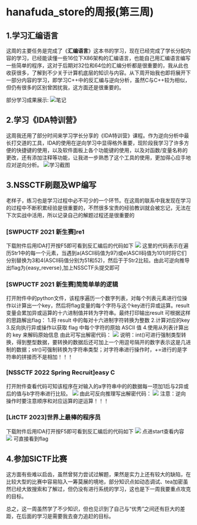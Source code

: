 # hanafuda_store的周报(第三周)
## 1.学习汇编语言
这周的主要任务是完成了《**汇编语言**》这本书的学习，现在已经完成了学长分配内容的学习，已经能读懂一些16位下X86架构的汇编语言，也能自己用汇编语言编写一些简单的程序，这对于后期对32位和64位的汇编分析都是很重要的，我从此也收获很多，了解到不少关于计算机底层的知识与内容。从下周开始我也即将展开下一部分内容的学习，即学习C++中的反汇编与逆向分析，虽然C与C++较为相似，但仍有很多的区别曾困扰我，这方面还是很重要的。

部分学习成果展示:
![笔记](https://m.qpic.cn/psc?/V11300AO0tdWfu/LiySpxowE0yeWXwBdXN*Sf6Ju*3UQhYS1K2Lv7w7wwbC2iIJ*55UjUP4GgT100ZqJl897p98G1rt8RQd8O4Qy43FAvzCz4CVgIU48VXCnXY!/b&bo=VQhABsAP0AsHByk!&rf=viewer_4)

## 2.学习《IDA特训营》
这周我还用了部分时间来学习学长分享的《IDA特训营》课程。作为逆向分析中最长打交道的工具，IDA的使用在逆向学习中显得格外重要，现阶段我学习了许多方便的快捷键的使用，以及软件面板上各个功能键的使用，以及对函数/变量名称的更改，还有添加注释等功能，让我进一步熟悉了这个工具的使用，更加得心应手地应对逆向分析。
![学习截图](https://a1.qpic.cn/psc?/V11300AO0tdWfu/LiySpxowE0yeWXwBdXN*SQF8kf4LeyZV2mzKnsfzsi5eraoslUTTohzjkUrEsPN3NlrxMSkeTjsB3PwsJ8lUr7kXT2bdfHO3PH.m.GLe.Rw!/b&ek=1&kp=1&pt=0&bo=gwb5AwAAAAADN20!&tl=1&vuin=934483106&tm=1730620800&dis_t=1730621039&dis_k=ebb26a61ab4e4a89247dabe1a683ddd0&sce=60-1-1&rf=viewer_4)
## 3.NSSCTF刷题及WP编写
老样子，练习也是学习过程中必不可少的一个环节。在这周的联系中我发现在学习的过程中不断积累经验是很重要的，不然很多宝贵的经验教训就会被忘记，无法在下次实战中活用，所以记录自己的解题过程还是很重要的
### [SWPUCTF 2021 新生赛]re1
下载附件后用IDA打开按F5即可看到反汇编后的代码如下
![](https://m.qpic.cn/psc?/V52mtLJJ3HJION2p4keN1yJtcH3fCpcu/LiySpxowE0yeWXwBdXN*SUEHC54yXqqSL8U5KysHXKQxNDqPnk7C2siilefnlhnLm3v9Xh8TrODW2qq8gqGf8Vxy4rXObe.E9abSmfXa7XM!/b&bo=EQNvAgAAAAADF00!&rf=viewer_4)
这里的代码表示在遍历Str1中的每一个元素，当遇到a(ASCII码值为97)或e(ASCII码值为101)时将它们分别替换为3和4(ASCII码值分别为51和52)，然后于于Str2比较。由此可逆向推导出flag为{easy_reverse},加上NSSCTF头提交即可
### [SWPUCTF 2021 新生赛]简简单单的逻辑
打开附件中的python文件，该程序遍历一个数字列表，对每个列表元素进行位操作以计算出一个key，然后将flag变量的每个字符与这个key进行异或运算。result变量会累加异或运算的十六进制值并转为字符串。最终打印输出result
可根据这样的思路解出flag：
1.将 result 中的每对十六进制字符转换为整数
2.计算对应的key
3.反向执行异或操作以获取 flag 中每个字符的原始 ASCII 值
4.使用从列表计算出的 key 来解码原始信息
由此可写出解密代码：
![](https://m.qpic.cn/psc?/V52mtLJJ3HJION2p4keN1yJtcH3fCpcu/LiySpxowE0yeWXwBdXN*SQm5mAI1Z.9TnF7byUBGHD1WnxKuTdhw.kqKKQoYa*wSf2Lo5pfes0WAQuR1NM7Vtggkzke*dhGdVfn*.zQzTNQ!/b&bo=nwTVAgAAAAADF34!&rf=viewer_4)
说明：int()可进行强制类型转换，得到整型数据，要转换的数据后还可加上一个用逗号隔开的数字表示这是几进制的数据；str()可强制转换为字符串类型；对字符串进行操作时，+=进行的是字符串的拼接而不是相加！！！

### [NSSCTF 2022 Spring Recruit]easy C
打开附件查看代码可知该程序在对输入的a字符串中的的数据每一项加1后与2异或后的值与b字符串进行比较。
![](https://m.qpic.cn/psc?/V52mtLJJ3HJION2p4keN1yJtcH3fCpcu/LiySpxowE0yeWXwBdXN*Scse83QiRWbFKxkHQhznFqvFbeiyAxgamWShNkwZO2oEdVk.79Yw6q4SoSAXsRTplKTAH9Fxyas8S94xtT42WQc!/b&bo=WgK2AwAAAAADF98!&rf=viewer_4)
由此可反向推理写出解密代码：
![](https://a1.qpic.cn/psc?/V52mtLJJ3HJION2p4keN1yJtcH3fCpcu/LiySpxowE0yeWXwBdXN*SUOL0JHwaJNHz2cPhx4k1dQct4Z.NmRZbCk8ocGVPrdwvW2HVy370ULEPwUVzSwTGHL8qk2N6x94XrUK5bkFgpU!/b&ek=1&kp=1&pt=0&bo=SQJPAgAAAAADFzQ!&tl=1&vuin=934483106&tm=1730379600&dis_t=1730380221&dis_k=12f05ed960fa8f001fe381158f17fe5a&sce=60-2-2&rf=viewer_4)
注意：逆向操作时要注意顺序和对应运算的逆运算！！！

### [LitCTF 2023]世界上最棒的程序员
下载附件后用IDA打开按F5即可看到反汇编后的代码如下
![](https://m.qpic.cn/psc?/V52mtLJJ3HJION2p4keN1yJtcH3fCpcu/LiySpxowE0yeWXwBdXN*SZ2eWnJMqyarbnnqmpoyRzMcc0qV8EzxO6L0*9fWTg9Xvg7U4W1wPvJIl469Yu3VOyh3XbcH2Q0exkr5uqGhHCw!/b&bo=*wL0AAAAAAADBys!&rf=viewer_4)
点进start查看内容
![](https://m.qpic.cn/psc?/V52mtLJJ3HJION2p4keN1yJtcH3fCpcu/LiySpxowE0yeWXwBdXN*SUSV1mULupMHNi3af.WeJiO7t7ThKFJkkTEB.xGsmfjl5qVXsKFMhDJy7*nzjTF8K9yFaZv06HsVOut0WDyhCcY!/b&bo=3QKVAQAAAAADB2k!&rf=viewer_4)
可直接看到flag
## 4.参加SICTF比赛
这方面有些难以启齿，虽然曾努力尝试过解题，果然是实力上还有较大的缺陷，在比较大型的比赛中容易陷入一筹莫展的境地，部分知识点如动态调试、tea加密虽然已经大致搜索和了解过，但仍没有进行系统的学习，这也是下一周我要重点攻克的目标。

总之，这一周虽然学了不少知识，但也见识到了自己与“优秀”之间还有巨大的差距，在后面的学习是需要我去奋力追赶的目标。

